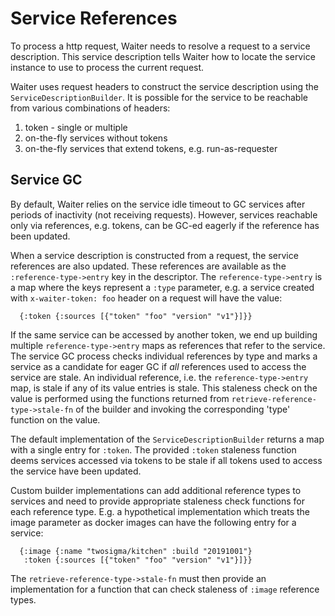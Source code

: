 # Service References

To process a http request, Waiter needs to resolve a request to a service description.
This service description tells Waiter how to locate the service instance to use to process the current request.

Waiter uses request headers to construct the service description using the `ServiceDescriptionBuilder`.
It is possible for the service to be reachable from various combinations of headers:
  1. token - single or multiple
  1. on-the-fly services without tokens
  1. on-the-fly services that extend tokens, e.g. run-as-requester

## Service GC

By default, Waiter relies on the service idle timeout to GC services after periods of inactivity (not receiving requests).
However, services reachable only via references, e.g. tokens, can be GC-ed eagerly if the reference has been updated.

When a service description is constructed from a request, the service references are also updated.
These references are available as the `:reference-type->entry` key in the descriptor.
The `reference-type->entry` is a map where the keys represent a `:type` parameter, e.g.
a service created with `x-waiter-token: foo` header on a request will have the value:
```
  {:token {:sources [{"token" "foo" "version" "v1"}]}}
```

If the same service can be accessed by another token, we end up building multiple
  `reference-type->entry` maps as references that refer to the service.
The service GC process checks individual references by type and marks a service as a candidate for eager GC
  if _all_ references used to access the service are stale.
An individual reference, i.e. the `reference-type->entry` map, is stale if any of its value entries is stale.
This staleness check on the value is performed using the functions returned from
  `retrieve-reference-type->stale-fn` of the builder and invoking the corresponding 'type' function on the value.

The default implementation of the `ServiceDescriptionBuilder` returns a map with a single entry for `:token`.
The provided `:token` staleness function deems services accessed via tokens to be stale if all tokens
  used to access the service have been updated.

Custom builder implementations can add additional reference types to services and
  need to provide appropriate staleness check functions for each reference type.
E.g. a hypothetical implementation which treats the image parameter as docker images can
  have the following entry for a service:
```
  {:image {:name "twosigma/kitchen" :build "20191001"}
   :token {:sources [{"token" "foo" "version" "v1"}]}}
```
The `retrieve-reference-type->stale-fn` must then provide an implementation for a function that
  can check staleness of `:image` reference types.
